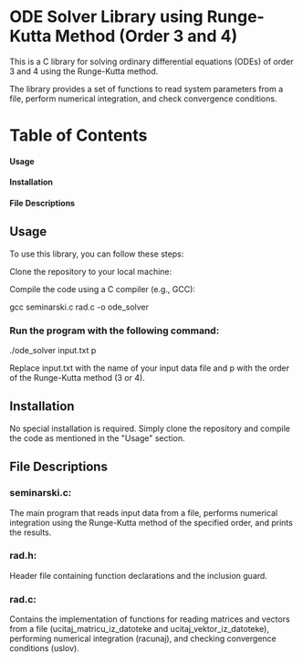 
# ODE Solver Library using Runge-Kutta Method (Order 3 and 4)
This is a C library for solving ordinary differential equations (ODEs) of order 3 and 4 using the Runge-Kutta method.

The library provides a set of functions to read system parameters from a file, perform numerical integration, and check convergence conditions.

# Table of Contents
#### Usage
#### Installation
#### File Descriptions

## Usage
To use this library, you can follow these steps:

Clone the repository to your local machine:

Compile the code using a C compiler (e.g., GCC):

gcc seminarski.c rad.c -o ode_solver

### Run the program with the following command:
./ode_solver input.txt p

Replace input.txt with the name of your input data file and p with the order of the Runge-Kutta method (3 or 4).

## Installation
No special installation is required. Simply clone the repository and compile the code as mentioned in the "Usage" section.

## File Descriptions
### seminarski.c: 
The main program that reads input data from a file, performs numerical integration using the Runge-Kutta method of the specified order, and prints the results.

### rad.h: 
Header file containing function declarations and the inclusion guard.

### rad.c: 
Contains the implementation of functions for reading matrices and vectors from a file (ucitaj_matricu_iz_datoteke and ucitaj_vektor_iz_datoteke), performing numerical integration (racunaj), and checking convergence conditions (uslov).


